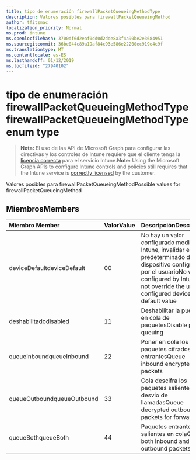```yaml
---
title: tipo de enumeración firewallPacketQueueingMethodType
description: Valores posibles para firewallPacketQueueingMethod
author: tfitzmac
localization_priority: Normal
ms.prod: intune
ms.openlocfilehash: 3700df6d2eaf0dd0d2dde8a3f4a90be2e3684951
ms.sourcegitcommit: 36be044c89a19af84c93e586e22200ec919e4c9f
ms.translationtype: MT
ms.contentlocale: es-ES
ms.lasthandoff: 01/12/2019
ms.locfileid: "27940102"
---
```

# <a name="firewallpacketqueueingmethodtype-enum-type"></a><span data-ttu-id="12ed7-103">tipo de enumeración firewallPacketQueueingMethodType</span><span class="sxs-lookup"><span data-stu-id="12ed7-103">firewallPacketQueueingMethodType enum type</span></span>

> <span data-ttu-id="12ed7-104">**Nota:** El uso de las API de Microsoft Graph para configurar las directivas y los controles de Intune requiere que el cliente tenga la [licencia correcta](https://go.microsoft.com/fwlink/?linkid=839381) para el servicio Intune.</span><span class="sxs-lookup"><span data-stu-id="12ed7-104">**Note:** Using the Microsoft Graph APIs to configure Intune controls and policies still requires that the Intune service is [correctly licensed](https://go.microsoft.com/fwlink/?linkid=839381) by the customer.</span></span>

<span data-ttu-id="12ed7-105">Valores posibles para firewallPacketQueueingMethod</span><span class="sxs-lookup"><span data-stu-id="12ed7-105">Possible values for firewallPacketQueueingMethod</span></span>
## <a name="members"></a><span data-ttu-id="12ed7-106">Miembros</span><span class="sxs-lookup"><span data-stu-id="12ed7-106">Members</span></span>
|<span data-ttu-id="12ed7-107">Miembro	</span><span class="sxs-lookup"><span data-stu-id="12ed7-107">Member</span></span>|<span data-ttu-id="12ed7-108">Valor</span><span class="sxs-lookup"><span data-stu-id="12ed7-108">Value</span></span>|<span data-ttu-id="12ed7-109">Descripción</span><span class="sxs-lookup"><span data-stu-id="12ed7-109">Description</span></span>|
|:---|:---|:---|
|<span data-ttu-id="12ed7-110">deviceDefault</span><span class="sxs-lookup"><span data-stu-id="12ed7-110">deviceDefault</span></span>|<span data-ttu-id="12ed7-111">0</span><span class="sxs-lookup"><span data-stu-id="12ed7-111">0</span></span>|<span data-ttu-id="12ed7-112">No hay un valor configurado mediante Intune, invalidar el valor predeterminado de dispositivo configurado por el usuario</span><span class="sxs-lookup"><span data-stu-id="12ed7-112">No value configured by Intune, do not override the user-configured device default value</span></span>|
|<span data-ttu-id="12ed7-113">deshabilitado</span><span class="sxs-lookup"><span data-stu-id="12ed7-113">disabled</span></span>|<span data-ttu-id="12ed7-114">1</span><span class="sxs-lookup"><span data-stu-id="12ed7-114">1</span></span>|<span data-ttu-id="12ed7-115">Deshabilitar la puesta en cola de paquetes</span><span class="sxs-lookup"><span data-stu-id="12ed7-115">Disable packet queuing</span></span>|
|<span data-ttu-id="12ed7-116">queueInbound</span><span class="sxs-lookup"><span data-stu-id="12ed7-116">queueInbound</span></span>|<span data-ttu-id="12ed7-117">2</span><span class="sxs-lookup"><span data-stu-id="12ed7-117">2</span></span>|<span data-ttu-id="12ed7-118">Poner en cola los paquetes cifrados entrantes</span><span class="sxs-lookup"><span data-stu-id="12ed7-118">Queue inbound encrypted packets</span></span>|
|<span data-ttu-id="12ed7-119">queueOutbound</span><span class="sxs-lookup"><span data-stu-id="12ed7-119">queueOutbound</span></span>|<span data-ttu-id="12ed7-120">3</span><span class="sxs-lookup"><span data-stu-id="12ed7-120">3</span></span>|<span data-ttu-id="12ed7-121">Cola descifra los paquetes salientes para desvío de llamadas</span><span class="sxs-lookup"><span data-stu-id="12ed7-121">Queue decrypted outbound packets for forwarding</span></span>|
|<span data-ttu-id="12ed7-122">queueBoth</span><span class="sxs-lookup"><span data-stu-id="12ed7-122">queueBoth</span></span>|<span data-ttu-id="12ed7-123">4</span><span class="sxs-lookup"><span data-stu-id="12ed7-123">4</span></span>|<span data-ttu-id="12ed7-124">Paquetes entrantes y salientes en cola</span><span class="sxs-lookup"><span data-stu-id="12ed7-124">Queue both inbound and outbound packets</span></span>|



